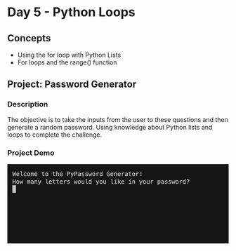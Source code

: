 # Day 5 - Python Loops

## Concepts
- Using the for loop with Python Lists
- For loops and the range() function

## Project: Password Generator

### Description

The objective is to take the inputs from the user to these questions and then generate a random password. Using knowledge about Python lists and loops to complete the challenge.

### Project Demo

![demo](https://github.com/shaunmane/100-days-of-code-python/blob/main/day_05/demo.gif)
